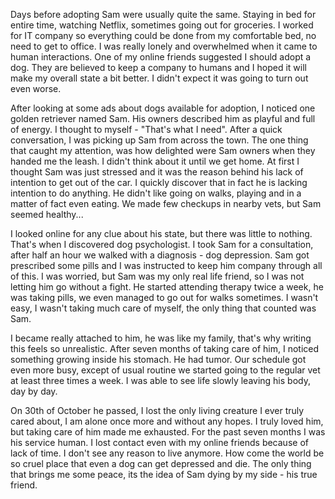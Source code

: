 Days before adopting Sam were usually quite the same. Staying in bed for entire time, watching Netflix, sometimes going out for groceries. I worked for IT company so everything could be done from my comfortable bed, no need to get to office. I was really lonely and overwhelmed when it came to human interactions. One of my online friends suggested I should adopt a dog. They are believed to keep a company to humans and I hoped it will make my overall state a bit better. I didn't expect it was going to turn out even worse.

After looking at some ads about dogs available for adoption, I noticed one golden retriever named Sam. His owners described him as playful and full of energy. I thought to myself - "That's what I need". After a quick conversation, I was picking up Sam from across the town. The one thing that caught my attention, was how delighted were Sam owners when they handed me the leash. I didn't think about it until we get home. At first I thought Sam was just stressed and it was the reason behind his lack of intention to get out of the car. I quickly discover that in fact he is lacking intention to do anything. He didn't like going on walks, playing and in a matter of fact even eating. We made few checkups in nearby vets, but Sam seemed healthy...

I looked online for any clue about his state, but there was little to nothing. That's when I discovered dog psychologist. I took Sam for a consultation, after half an hour we walked with a diagnosis - dog depression. Sam got prescribed some pills and I was instructed to keep him company through all of this. I was worried, but Sam was my only real life friend, so I was not letting him go without a fight. He started attending therapy twice a week, he was taking pills, we even managed to go out for walks sometimes. I wasn't easy, I wasn't taking much care of myself, the only thing that counted was Sam.

I became really attached to him, he was like my family, that's why writing this feels so unrealistic. After seven months of taking care of him, I noticed something growing inside his stomach. He had tumor. Our schedule got even more busy, except of usual routine we started going to the regular vet at least three times a week. I was able to see life slowly leaving his body, day by day.

On 30th of October he passed, I lost the only living creature I ever truly cared about, I am alone once more and without any hopes. I truly loved him, but taking care of him made me exhausted. For the past seven months I was his service human. I lost contact even with my online friends because of lack of time. I don't see any reason to live anymore. How come the world be so cruel place that even a dog can get depressed and die. The only thing that brings me some peace, its the idea of Sam dying by my side - his true friend.